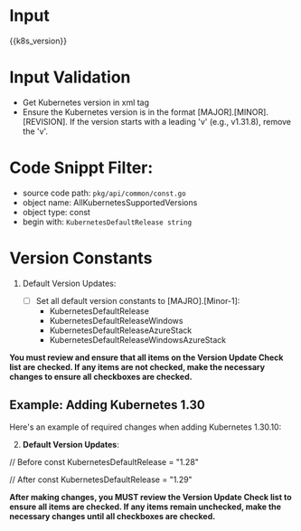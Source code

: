 
# Input 
<KubernetesVersion>{{k8s_version}}</KubernetesVersion>

# Input Validation
- Get Kubernetes version in xml tag <KubernetesVersion>
- Ensure the Kubernetes version is in the format [MAJOR].[MINOR].[REVISION]. If the version starts with a leading 'v' (e.g., v1.31.8), remove the 'v'.

# Code Snippt Filter:
   - source code path: `pkg/api/common/const.go`
   - object name: AllKubernetesSupportedVersions
   - object type: const
   - begin with: `KubernetesDefaultRelease string`

# Version Constants


1. Default Version Updates:

   - [ ] Set all default version constants to [MAJRO].[Minor-1]:
     - KubernetesDefaultRelease
     - KubernetesDefaultReleaseWindows
     - KubernetesDefaultReleaseAzureStack
     - KubernetesDefaultReleaseWindowsAzureStack

**You must review and ensure that all items on the **Version Update Check list** are checked. If any items are not checked, make the necessary changes to ensure all checkboxes are checked.**

## Example: Adding Kubernetes 1.30

Here's an example of required changes when adding Kubernetes 1.30.10:


2. **Default Version Updates**:

// Before
const KubernetesDefaultRelease = "1.28"

// After
const KubernetesDefaultRelease = "1.29"

**After making changes, you MUST review the **Version Update Check list** to ensure all items are checked. If any items remain unchecked, make the necessary changes until all checkboxes are checked.**

